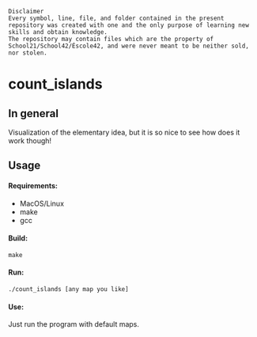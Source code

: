 ```
Disclaimer
Every symbol, line, file, and folder contained in the present repository was created with one and the only purpose of learning new skills and obtain knowledge.
The repository may contain files which are the property of School21/School42/Éscole42, and were never meant to be neither sold, nor stolen.
```
# count_islands

## In general

Visualization of the elementary idea, but it is so nice to see how does it work though!<br>

## Usage

#### Requirements:
- MacOS/Linux
- make
- gcc

#### Build:
```
make
```
#### Run:
```
./count_islands [any map you like]
```
#### Use:
Just run the program with default maps.
